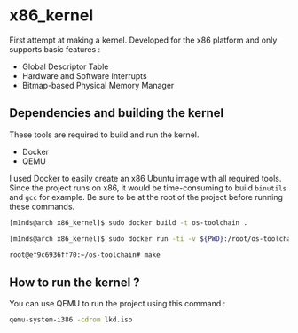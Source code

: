 # x86_kernel
First attempt at making a kernel. Developed for the x86 platform and only supports basic features :

- Global Descriptor Table
- Hardware and Software Interrupts
- Bitmap-based Physical Memory Manager
 
## Dependencies and building the kernel
These tools are required to build and run the kernel.
- Docker
- QEMU

I used Docker to easily create an x86 Ubuntu image with all required tools. Since the project runs on x86, it would be time-consuming to build `binutils` and `gcc` for example. Be sure to be at the root of the project before running these commands.

```bash
[m1nds@arch x86_kernel]$ sudo docker build -t os-toolchain .
```

```bash
[m1nds@arch x86_kernel]$ sudo docker run -ti -v ${PWD}:/root/os-toolchain os-toolchain /bin/bash
```


```bash
root@ef9c6936ff70:~/os-toolchain# make
```

## How to run the kernel ?

You can use QEMU to run the project using this command :

```bash
qemu-system-i386 -cdrom lkd.iso
```
